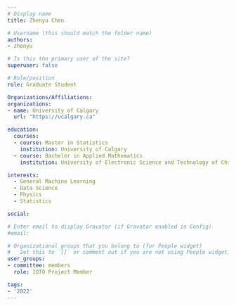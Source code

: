```yaml
---
# Display name
title: Zhenyu Chen

# Username (this should match the folder name)
authors:
- zhenyu

# Is this the primary user of the site?
superuser: false

# Role/position
role: Graduate Student

Organizations/Affiliations:
organizations:
- name: University of Calgary
  url: "https://ucalgary.ca"

education:
  courses:
  - course: Master in Statistics
    institution: University of Calgary
  - course: Bachelor in Applied Mathematics
    institution: University of Electronic Science and Technology of China

interests:
  - General Machine Learning
  - Data Science
  - Physics
  - Statistics

social:

# Enter email to display Gravatar (if Gravatar enabled in Config)
#email:

# Organizational groups that you belong to (for People widget)
#   Set this to `[]` or comment out if you are not using People widget.
user_groups:
- committee: members
  role: IOTO Project Member

tags:
- '2022'
---
```

